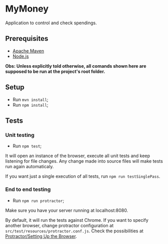 # MyMoney

Application to control and check spendings.

## Prerequisites

* [Apache Maven](http://maven.apache.org/)
* [Node.js](http://nodejs.org/)

**Obs: Unless explicitly told otherwise, all comands shown here are supposed to be run at the project's root folder.**

## Setup

* Run `mvn install`;
* Run `npm install`;

## Tests

### Unit testing

* Run `npm test`;

It will open an instance of the browser, execute all unit tests and keep listening for file changes. Any change made into source files will make tests run again automaticaly.

If you want just a single execution of all tests, run `npm run testSinglePass`.

### End to end testing

* Run `npm run protractor`;

Make sure you have your server running at localhost:8080.

By default, it will run the tests against Chrome. If you want to specify another browser, change protractor configuration at `src/test/resources/protractor.conf.js`. Check the possibilities at [Protractor/Setting Up the Browser](http://angular.github.io/protractor/#/browser-setup).
